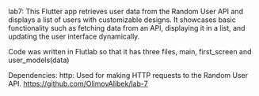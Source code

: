 lab7:
This Flutter app retrieves user data from the Random User API and displays a list of users with customizable designs. It showcases basic functionality such as fetching data from an API, displaying it in a list, and updating the user interface dynamically.

Code was written in Flutlab so that it has three files, main, first_screen and user_models(data)


Dependencies:
http: Used for making HTTP requests to the Random User API.
https://github.com/OlimovAlibek/lab-7
